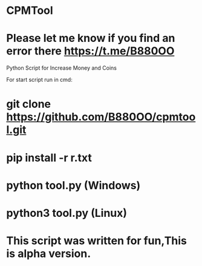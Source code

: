 
# CPMTool
# Please let me know if you find an error there https://t.me/B880OO

Python Script for Increase Money and Coins 

For start script run in cmd:

  # git clone https://github.com/B880OO/cpmtool.git

  # pip install -r r.txt

  # python tool.py (Windows)
  
  # python3 tool.py (Linux)
  

# This script was written for fun,This is alpha version.
